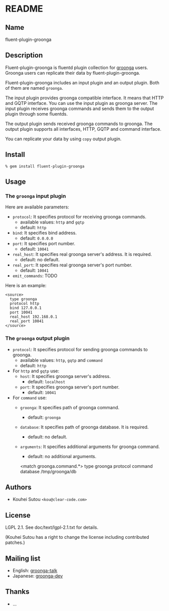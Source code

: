 # README

## Name

fluent-plugin-groonga

## Description

Fluent-plugin-groonga is fluentd plugin collection for
[groonga](http://groonga.org/) users. Groonga users can replicate
their data by fluent-plugin-groonga.

Fluent-plugin-groonga includes an input plugin and an output
plugin. Both of them are named `groonga`.

The input plugin provides groonga compatible interface. It means that
HTTP and GQTP interface. You can use the input plugin as groonga
server. The input plugin receives groonga commands and sends them to
the output plugin through some fluentds.

The output plugin sends received groonga commands to groonga. The
output plugin supports all interfaces, HTTP, GQTP and command
interface.

You can replicate your data by using `copy` output plugin.

## Install

    % gem install fluent-plugin-groonga

## Usage

### The `groonga` input plugin

Here are available parameters:

* `protocol`: It specifies protocol for receiving groonga commands.
  * available values: `http` and `gqtp`
  * default: `http`
* `bind`: It specifies bind address.
   * default: `0.0.0.0`
* `port`: It specifies port number.
   * default: `10041`
* `real_host`: It specifies real groonga server's address. It is required.
   * default: no default.
* `real_port`: It specifies real groonga server's port number.
   * default: `10041`
* `emit_commands`: TODO

Here is an example:

    <source>
      type groonga
      protocol http
      bind 127.0.0.1
      port 10041
      real_host 192.168.0.1
      real_port 10041
    </source>

### The `groonga` output plugin

* `protocol`: It specifies protocol for sending groonga commands to groonga.
  * available values: `http`, `gqtp` and `command`
  * default: `http`
* For `http` and `gqtp` use:
  * `host`: It specifies groonga server's address.
     * default: `localhost`
  * `port`: It specifies groonga server's port number.
     * default: `10041`
* For `command` use:
  * `groonga`: It specifies path of groonga command.
     * default: `groonga`
  * `database`: It specifies path of groonga database. It is required.
     * default: no default.
  * `arguments`: It specifies additional arguments for groonga command.
     * default: no additional arguments.

    <match groonga.command.*>
      type groonga
      protocol command
      database /tmp/groonga/db
    </match>

## Authors

* Kouhei Sutou `<kou@clear-code.com>`

## License

LGPL 2.1. See doc/text/lgpl-2.1.txt for details.

(Kouhei Sutou has a right to change the license including
contributed patches.)

## Mailing list

* English: [groonga-talk](https://lists.sourceforge.net/lists/listinfo/groonga-talk)
* Japanese: [groonga-dev](http://lists.sourceforge.jp/mailman/listinfo/groonga-dev)

## Thanks

* ...
